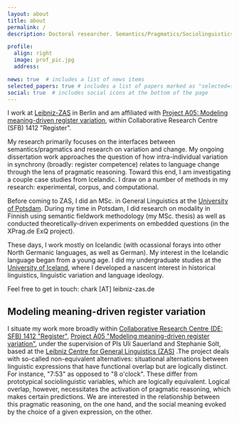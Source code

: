 ```yaml
---
layout: about
title: about
permalink: /
description: Doctoral researcher. Semantics/Pragmatics/Sociolinguistics.

profile:
  align: right
  image: prof_pic.jpg
  address:

news: true  # includes a list of news items
selected_papers: true # includes a list of papers marked as "selected={true}"
social: true  # includes social icons at the bottom of the page
---
```

I work at  <a href="https://www.leibniz-zas.de/de/">Leibniz-ZAS</a> in Berlin and am affiliated with [Project A05: Modeling meaning-driven register variation](#Modeling-meaning-driven-register-variation), within Collaborative Research Centre (SFB) 1412 "Register".
 
My research primarily focuses on the interfaces between semantics/pragmatics and research on variation and change. My ongoing dissertation work approaches the question of how intra-individual variation in synchrony (broadly: register competence) relates to language change through the lens of pragmatic reasoning. Toward this end, I am investigating a couple case studies from Icelandic. I draw on a number of methods in my research: experimental, corpus, and computational.

Before coming to ZAS, I did an MSc. in General Linguistics at the <a href="https://www.uni-potsdam.de/en/ling/index">University of Potsdam</a>. During my time in Potsdam, I did research on modality in Finnish using semantic fieldwork methodology (my MSc. thesis) as well as conducted theoretically-driven experiments on embedded questions (in the XPrag.de ExQ project). 

These days, I work mostly on Icelandic (with ocassional forays into other North Germanic languages, as well as German). My interest in the Icelandic language began from a young age. I did my undergraduate studies at the <a href ="https://english.hi.is/">University of Iceland</a>, where I developed a nascent interest in historical linguistics, linguistic variation and language ideology.

Feel free to get in touch: chark [AT] leibniz-zas.de 

## Modeling meaning-driven register variation

I situate my work more broadly within <a href="https://sfb1412.hu-berlin.de/">Collaborative Research Centre (DE: SFB) 1412 "Register"</a>, <a href="https://sfb1412.hu-berlin.de/projects/a05/">Project A05 "Modeling meaning-driven register variation"</a>, under the supervision of PIs Uli Sauerland and Stephanie Solt, based at the <a href="https://www.leibniz-zas.de/en/">Leibniz Centre for General Linguistics (ZAS)</a> .The project deals with so-called non-equivalent alternatives: situational alternations between linguistic expressions that have functional overlap but are logically distinct. For instance, "7:53" as opposed to "8 o'clock". These differ from prototypical sociolinguistic variables, which are logically equivalent. Logical overlap, however, necessitates the activation of pragmatic reasoning, which makes certain predictions. We are interested in the relationship between this pragmatic reasoning, on the one hand, and the social meaning evoked by the choice of a given expression, on the other.